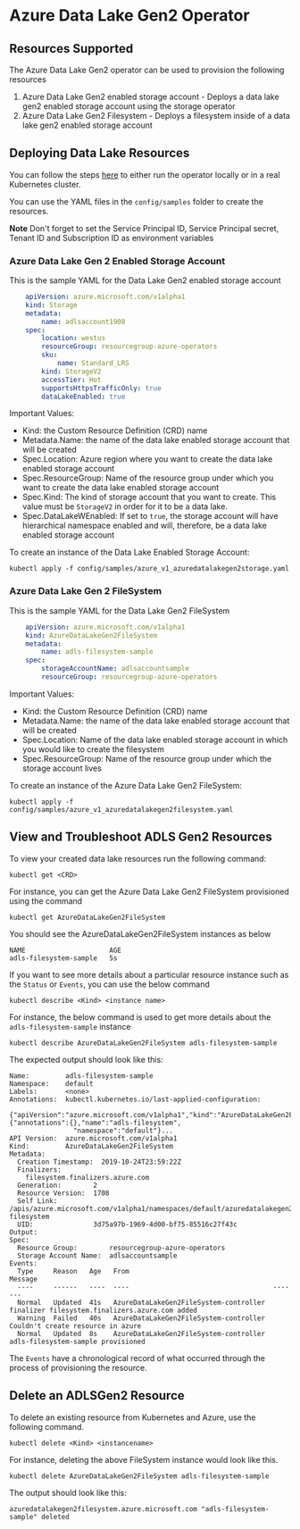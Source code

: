 # Azure Data Lake Gen2 Operator 
## Resources Supported
The Azure Data Lake Gen2 operator can be used to provision the following resources
1. Azure Data Lake Gen2 enabled storage account - Deploys a data lake gen2 enabled storage account using the storage operator
2. Azure Data Lake Gen2 Filesystem - Deploys a filesystem inside of a data lake gen2 enabled storage account

## Deploying Data Lake Resources

You can follow the steps [here](/docs/development.md) to either run the operator locally or in a real Kubernetes cluster.

You can use the YAML files in the `config/samples` folder to create the resources.

**Note**  Don't forget to set the Service Principal ID, Service Principal secret, Tenant ID and Subscription ID as environment variables

### Azure Data Lake Gen 2 Enabled Storage Account
This is the sample YAML for the Data Lake Gen2 enabled storage account

```yaml
    apiVersion: azure.microsoft.com/v1alpha1
    kind: Storage
    metadata:
        name: adlsaccount1908
    spec:
        location: westus
        resourceGroup: resourcegroup-azure-operators
        sku:
            name: Standard_LRS
        kind: StorageV2
        accessTier: Hot
        supportsHttpsTrafficOnly: true
        dataLakeEnabled: true
```
Important Values:
- Kind: the Custom Resource Definition (CRD) name
- Metadata.Name: the name of the data lake enabled storage account that will be created
- Spec.Location: Azure region where you want to create the data lake enabled storage account
- Spec.ResourceGroup: Name of the resource group under which you want to create the data lake enabled storage account
- Spec.Kind: The kind of storage account that you want to create. This value must be `StorageV2` in order for it to be a data lake.
- Spec.DataLakeWEnabled: If set to `true`, the storage account will have hierarchical namespace enabled and will, therefore, be a data lake enabled storage account

To create an instance of the Data Lake Enabled Storage Account:

```shell
kubectl apply -f config/samples/azure_v1_azuredatalakegen2storage.yaml
```
### Azure Data Lake Gen 2 FileSystem
This is the sample YAML for the Data Lake Gen2 FileSystem

```yaml
    apiVersion: azure.microsoft.com/v1alpha1
    kind: AzureDataLakeGen2FileSystem
    metadata:
        name: adls-filesystem-sample
    spec:
        storageAccountName: adlsaccountsample
        resourceGroup: resourcegroup-azure-operators
```
Important Values:
- Kind: the Custom Resource Definition (CRD) name
- Metadata.Name: the name of the data lake enabled storage account that will be created
- Spec.Location: Name of the data lake enabled storage account in which you would like to create the filesystem
- Spec.ResourceGroup: Name of the resource group under which the storage account lives

To create an instance of the Azure Data Lake Gen2 FileSystem:

```shell
kubectl apply -f config/samples/azure_v1_azuredatalakegen2filesystem.yaml
```

## View and Troubleshoot ADLS Gen2 Resources

To view your created data lake resources run the following command:

```shell
kubectl get <CRD>
```

For instance, you can get the Azure Data Lake Gen2 FileSystem provisioned using the command

```shell
kubectl get AzureDataLakeGen2FileSystem
```
You should see the AzureDataLakeGen2FileSystem instances as below 

```shell
NAME                     AGE
adls-filesystem-sample   5s
```

If you want to see more details about a particular resource instance such as the `Status` or `Events`, you can use the below command

```shell
kubectl describe <Kind> <instance name>
```

For instance, the below command is used to get more details about the `adls-filesystem-sample` instance

```shell
kubectl describe AzureDataLakeGen2FileSystem adls-filesystem-sample
```

The expected output should look like this:

```shell
Name:         adls-filesystem-sample
Namespace:    default
Labels:       <none>
Annotations:  kubectl.kubernetes.io/last-applied-configuration:
                {"apiVersion":"azure.microsoft.com/v1alpha1","kind":"AzureDataLakeGen2FileSystem","metadata":{"annotations":{},"name":"adls-filesystem",
                "namespace":"default"}...
API Version:  azure.microsoft.com/v1alpha1
Kind:         AzureDataLakeGen2FileSystem
Metadata:
  Creation Timestamp:  2019-10-24T23:59:22Z
  Finalizers:
    filesystem.finalizers.azure.com
  Generation:        2
  Resource Version:  1708
  Self Link:         /apis/azure.microsoft.com/v1alpha1/namespaces/default/azuredatalakegen2filesystems/adls-filesystem
  UID:               3d75a97b-1969-4d00-bf75-85516c27f43c
Output:
Spec:
  Resource Group:        resourcegroup-azure-operators
  Storage Account Name:  adlsaccountsample
Events:
  Type     Reason   Age   From                                    Message
  ----     ------   ----  ----                                    -------
  Normal   Updated  41s   AzureDataLakeGen2FileSystem-controller  finalizer filesystem.finalizers.azure.com added
  Warning  Failed   40s   AzureDataLakeGen2FileSystem-controller  Couldn't create resource in azure
  Normal   Updated  8s    AzureDataLakeGen2FileSystem-controller  adls-filesystem-sample provisioned
```
The `Events` have a chronological record of what occurred through the process of provisioning the resource.

## Delete an ADLSGen2 Resource

To delete an existing resource from Kubernetes and Azure, use the following command.

```shell
kubectl delete <Kind> <instancename>
```

For instance, deleting the above FileSystem instance would look like this.

```shell
kubectl delete AzureDataLakeGen2FileSystem adls-filesystem-sample
```

The output should look like this:

```shell
azuredatalakegen2filesystem.azure.microsoft.com "adls-filesystem-sample" deleted
```